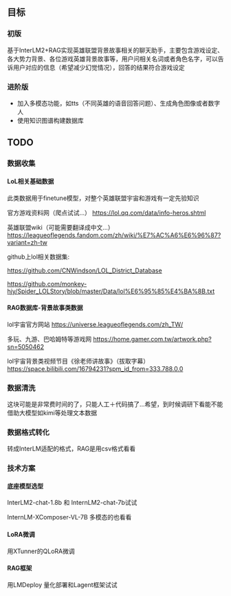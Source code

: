 

## 目标

### 初版

基于InterLM2+RAG实现英雄联盟背景故事相关的聊天助手，主要包含游戏设定、各大势力背景、各位游戏英雄背景故事等，用户问相关名词或者角色名字，可以告诉用户对应的信息（希望减少幻觉情况），回答的结果符合游戏设定

### 进阶版

* 加入多模态功能，如tts（不同英雄的语音回答问题）、生成角色图像或者数字人
* 使用知识图谱构建数据库



## TODO

### 数据收集

#### LoL相关基础数据

此类数据用于finetune模型，对整个英雄联盟宇宙和游戏有一定先验知识

官方游戏资料网（爬点试试...） https://lol.qq.com/data/info-heros.shtml

英雄联盟wiki（可能需要翻译成中文...） https://leagueoflegends.fandom.com/zh/wiki/%E7%AC%A6%E6%96%87?variant=zh-tw 

github上lol相关数据集:

 https://github.com/CNWindson/LOL_District_Database

https://github.com/monkey-hjy/Spider_LOLStory/blob/master/Data/lol%E6%95%85%E4%BA%8B.txt



#### RAG数据库-背景故事类数据

lol宇宙官方网站 https://universe.leagueoflegends.com/zh_TW/

多玩、九游、巴哈姆特等游戏网 https://home.gamer.com.tw/artwork.php?sn=5050462

lol宇宙背景类视频节目《徐老师讲故事》（拔取字幕）https://space.bilibili.com/16794231?spm_id_from=333.788.0.0

### 数据清洗

这块可能是非常费时间的了，只能人工＋代码搞了...希望，到时候调研下看能不能借助大模型如kimi等处理文本数据

### 数据格式转化

转成InterLM适配的格式，RAG是用csv格式看看

### 技术方案

#### 底座模型选型

InterLM2-chat-1.8b 和 InternLM2-chat-7b试试

InternLM-XComposer-VL-7B 多模态的也看看

#### LoRA微调

用XTunner的QLoRA微调

#### RAG框架

用LMDeploy 量化部署和Lagent框架试试

